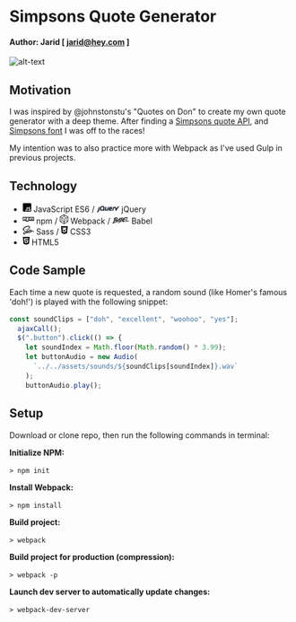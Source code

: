 # Simpsons Quote Generator

#### Author: Jarid [ <jarid@hey.com> ]

![alt-text](./assets/images/readme-images/demo.gif 'Simpsons Quote Preview')

## Motivation

I was inspired by @johnstonstu's "Quotes on Don" to create my own quote generator with a deep theme. After finding a [Simpsons quote API](https://thesimpsonsquoteapi.glitch.me/), and [Simpsons font](http://www.dailyfreefonts.com/fonts/info/125-Simpsons.html) I was off to the races!

My intention was to also practice more with Webpack as I've used Gulp in previous projects.

## Technology

- <img src="./assets/images/readme-images/js.svg" width="15"> JavaScript ES6 / <img src="./assets/images/readme-images/jquery.svg" width="40"> jQuery
- <img src="./assets/images/readme-images/npm.svg" width="20"> npm / <img src="./assets/images/readme-images/webpack.svg" width="15"> Webpack / <img src="./assets/images/readme-images/babel.svg" width="30"> Babel
- <img src="./assets/images/readme-images/sass.svg" width="20"> Sass / <img src="./assets/images/readme-images/css3.svg" width="12"> CSS3
- <img src="./assets/images/readme-images/html5.svg" width="12"> HTML5

## Code Sample

Each time a new quote is requested, a random sound (like Homer's famous 'doh!') is played with the following snippet:

```javascript
const soundClips = ["doh", "excellent", "woohoo", "yes"];
  ajaxCall();
  $(".button").click(() => {
    let soundIndex = Math.floor(Math.random() * 3.99);
    let buttonAudio = new Audio(
      `../../assets/sounds/${soundClips[soundIndex]}.wav`
    );
    buttonAudio.play();
```

## Setup

Download or clone repo, then run the following commands in terminal:

**Initialize NPM:**

`> npm init`

**Install Webpack:**

`> npm install`

**Build project:**

`> webpack`

**Build project for production (compression):**

`> webpack -p`

**Launch dev server to automatically update changes:**

`> webpack-dev-server`

